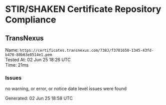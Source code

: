 # STIR/SHAKEN Certificate Repository Compliance

## TransNexus

Name: `https://certificates.transnexus.com/738J/f3701650-1345-43fd-b476-80b63e8514e1.pem`\
Tested At: 02 Jun 25 18:26 UTC\
Time: 21ms

### Issues

no warning, or error, or notice date level issues were found

Generated: 02 Jun 25 18:58 UTC